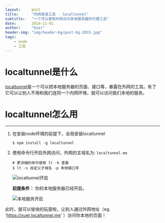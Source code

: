 ```yaml
---
layout:     post
title:      "内网穿透工具 - localtunnel"
subtitle:   "一个可以使用外网访问本地服务器的代理工具"
date:       2019-11-01
author:     "Xuer"
header-img: "img/header-bg/post-bg-2015.jpg"
tags:
    - node
    - 工具
---
```


# localtunnel是什么

[localtunnel](https://localtunnel.github.io/www/)是一个可以把本地服务器的页面、接口等，暴露在外网的工具。有了它可以让别人不用和我们连同一个内网环境，就可以访问我们本地的服务。

# localtunnel怎么用
---
1. 在安装node环境的前提下，全局安装localtunnel

	```shell
	$ npm install -g localtunnel
	```

2. 使用命令行开启外网访问，外网的主域名为: `localtunnel.me`

	```shell
	# 更详细的命令使用 lt -h 查看
	$ lt -s 自定义子域名 -p 本地端口号
	```
	![localtunnel开启]({{site.baseurl}}/img/in-post/post-localtunnel/localtunnel-3.png)

	**前提条件：** 你的本地服务器已经开启。

	![本地服务开启]({{site.baseurl}}/img/in-post/post-localtunnel/localtunnel-1.png)


此时，就可以愉快的玩耍啦，让别人通过外网地址（eg. 'https://xuer.localtunnel.me' ）访问你本地的页面！






